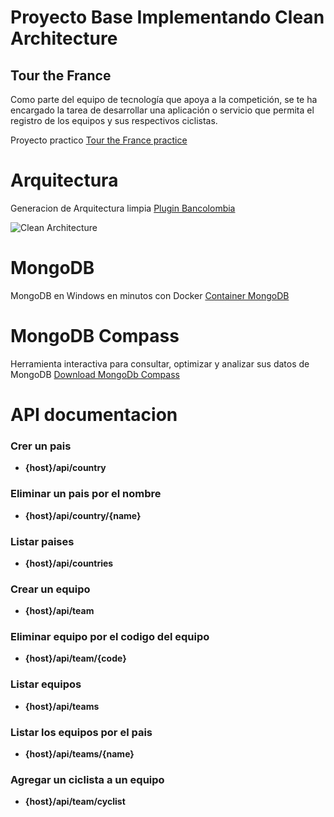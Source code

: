 # Proyecto Base Implementando Clean Architecture

## Tour the France

Como parte del equipo de tecnología que apoya a la competición, se te ha encargado la tarea de desarrollar una
aplicación o servicio que permita el registro de los equipos y sus respectivos ciclistas.

Proyecto
practico [Tour the France practice](https://docs.google.com/document/d/1ylkQd9IBKw2awiCoALUyHLsAyDxWD3zSBPzd8AKiGtk/edit)

# Arquitectura

Generacion de Arquitectura limpia [Plugin Bancolombia](https://github.com/bancolombia/scaffold-clean-architecture)

![Clean Architecture](https://miro.medium.com/max/1400/1*ZdlHz8B0-qu9Y-QO3AXR_w.png)

# MongoDB

MongoDB en Windows en minutos con
Docker [Container MongoDB](https://blog.jeremylikness.com/blog/2018-12-27_mongodb-on-windows-in-minutes-with-docker/)

# MongoDB Compass

Herramienta interactiva para consultar, optimizar y analizar sus datos de
MongoDB [Download MongoDb Compass](https://www.mongodb.com/try/download/compass)

# API documentacion

### Crer un pais

- <p style="font-weight:bold">{host}/api/country</p>

### Eliminar un pais por el nombre

- <p style="font-weight:bold">{host}/api/country/{name}</p>

### Listar paises

- <p style="font-weight:bold">{host}/api/countries</p>

### Crear un equipo

- <p style="font-weight:bold">{host}/api/team</p>

### Eliminar equipo por el codigo del equipo

- <p style="font-weight:bold">{host}/api/team/{code}</p>

### Listar equipos

- <p style="font-weight:bold">{host}/api/teams</p>

### Listar los equipos por el pais

- <p style="font-weight:bold">{host}/api/teams/{name}</p>

### Agregar un ciclista a un equipo

- <p style="font-weight:bold">{host}/api/team/cyclist</p>